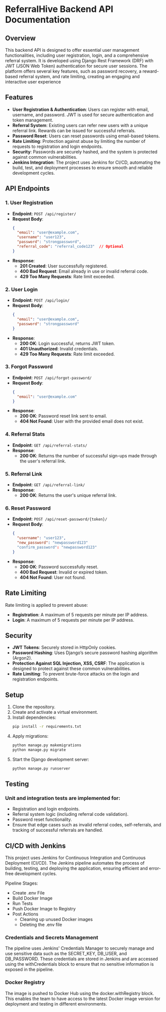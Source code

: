 # ReferralHive Backend API Documentation

## Overview

This backend API is designed to offer essential user management functionalities, including user registration, login, and a comprehensive referral system. It is developed using Django Rest Framework (DRF) with JWT (JSON Web Token) authentication for secure user sessions. The platform offers several key features, such as password recovery, a reward-based referral system, and rate limiting, creating an engaging and interactive user experience

## Features

- **User Registration & Authentication**: Users can register with email, username, and password. JWT is used for secure authentication and token management.
- **Referral System**: Existing users can refer new users with a unique referral link. Rewards can be issued for successful referrals.
- **Password Reset**: Users can reset passwords using email-based tokens.
- **Rate Limiting**: Protection against abuse by limiting the number of requests to registration and login endpoints.
- **Security**: Passwords are securely hashed, and the system is protected against common vulnerabilities.
- **Jenkins Integration**: The project uses Jenkins for CI/CD, automating the build, test, and deployment processes to ensure smooth and reliable development cycles.

## API Endpoints

### 1. **User Registration**
- **Endpoint**: `POST /api/register/`
- **Request Body**:
    ```json
    {
      "email": "user@example.com",
      "username": "user123",
      "password": "strongpassword",
      "referral_code": "referral_code123"  // Optional
    }
    ```
- **Response**:
    - **201 Created**: User successfully registered.
    - **400 Bad Request**: Email already in use or invalid referral code.
    - **429 Too Many Requests**: Rate limit exceeded.

### 2. **User Login**
- **Endpoint**: `POST /api/login/`
- **Request Body**:
    ```json
    {
      "email": "user@example.com",
      "password": "strongpassword"
    }
    ```
- **Response**:
    - **200 OK**: Login successful, returns JWT token.
    - **401 Unauthorized**: Invalid credentials.
    - **429 Too Many Requests**: Rate limit exceeded.

### 3. **Forgot Password**
- **Endpoint**: `POST /api/forgot-password/`
- **Request Body**:
    ```json
    {
      "email": "user@example.com"
    }
    ```
- **Response**:
    - **200 OK**: Password reset link sent to email.
    - **404 Not Found**: User with the provided email does not exist.

### 4. **Referral Stats**
- **Endpoint**: `GET /api/referral-stats/`
- **Response**:
    - **200 OK**: Returns the number of successful sign-ups made through the user's referral link.

### 5. **Referral Link**
- **Endpoint**: `GET /api/referral-link/`
- **Response**:
    - **200 OK**: Returns the user's unique referral link.

### 6. **Reset Password**
- **Endpoint**: `POST /api/reset-password/{token}/`
- **Request Body**:
    ```json
    {
      "username": "user123",
      "new_password": "newpassword123"
      "confirm_password": "newpassword123"
    }
    ```
- **Response**:
    - **200 OK**: Password successfully reset.
    - **400 Bad Request**: Invalid or expired token.
    - **404 Not Found**: User not found.


## Rate Limiting

Rate limiting is applied to prevent abuse:
- **Registration**: A maximum of 5 requests per minute per IP address.
- **Login**: A maximum of 5 requests per minute per IP address.

## Security

- **JWT Tokens**: Securely stored in HttpOnly cookies.
- **Password Hashing**: Uses Django’s secure password hashing algorithm (Argon2).
- **Protection Against SQL Injection, XSS, CSRF**: The application is designed to protect against these common vulnerabilities.
- **Rate Limiting**: To prevent brute-force attacks on the login and registration endpoints.

## Setup

1. Clone the repository.
2. Create and activate a virtual environment.
3. Install dependencies:
   ```bash
   pip install -r requirements.txt
   ```
4. Apply migrations:
   ```bash
   python manage.py makemigrations
   python manage.py migrate
   ```
5. Start the Django development server:
      ```bash
   python manage.py runserver
   ```


## Testing
### Unit and integration tests are implemented for:

- Registration and login endpoints.
- Referral system logic (including referral code validation).
- Password reset functionality.
- Ensure that edge cases such as invalid referral codes, self-referrals, and tracking of successful referrals are handled.

## CI/CD with Jenkins

This project uses Jenkins for Continuous Integration and Continuous Deployment (CI/CD). The Jenkins pipeline automates the process of building, testing, and deploying the application, ensuring efficient and error-free development cycles.

Pipeline Stages:
- Create .env File
- Build Docker Image
- Run Tests
- Push Docker Image to Registry
- Post Actions
  - Cleaning up unused Docker images
  - Deleting the .env file

### Credentials and Secrets Management
The pipeline uses Jenkins' Credentials Manager to securely manage and use sensitive data such as the SECRET_KEY, DB_USER, and DB_PASSWORD. These credentials are stored in Jenkins and are accessed using the withCredentials block to ensure that no sensitive information is exposed in the pipeline.

### Docker Registry
The image is pushed to Docker Hub using the docker.withRegistry block. This enables the team to have access to the latest Docker image version for deployment and testing in different environments.
